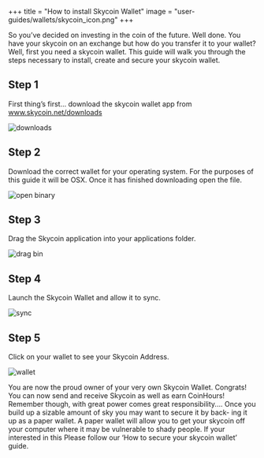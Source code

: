 +++
title = "How to install Skycoin Wallet"
image = "user-guides/wallets/skycoin_icon.png"
+++

So you’ve decided on investing in the coin of the future. Well done. You have
your skycoin on an exchange but how do you transfer it to your wallet? Well,
first you need a skycoin wallet. This guide will walk you through the steps
necessary to install, create and secure your skycoin wallet.

## Step 1
First thing’s first... download the skycoin wallet app from www.skycoin.net/downloads

![downloads](/user-guides/wallets/downloads.png)

## Step 2
Download the correct wallet for your operating system.
For the purposes of this guide it	will be OSX. Once it has
finished downloading open the file.

![open binary](/user-guides/wallets/open_bin.png)

## Step 3
Drag the Skycoin application into your applications folder.

![drag bin](/user-guides/wallets/drag_skycoin_app.png)

## Step 4
Launch the Skycoin Wallet and allow it to sync.

![sync](/user-guides/wallets/sync.png)

## Step 5
Click on your wallet to see your Skycoin Address.

![wallet](/user-guides/wallets/wallet2.png)

You are now the proud owner of your very own Skycoin Wallet. Congrats!
You can now send and receive Skycoin as well as earn CoinHours!
Remember though, with great power comes great responsibility....
Once you build up a sizable amount of sky you may want to secure it by back-
ing it up as a paper wallet. A paper wallet will allow you to get your skycoin off
your computer where it may be vulnerable to shady people. If your interested
in this Please follow our ‘How to secure your skycoin wallet’ guide.
